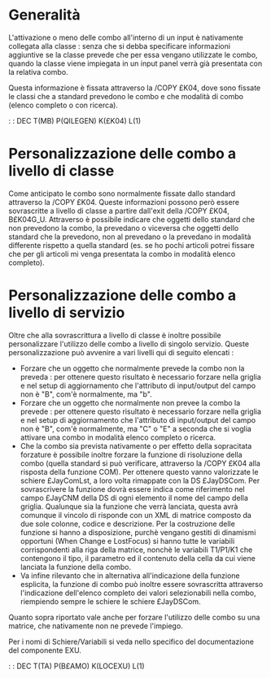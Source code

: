 # Generalità

L'attivazione o meno delle combo all'interno di un input è nativamente collegata alla classe :  senza che si debba specificare informazioni aggiuntive se la classe prevede che per essa vengano utilizzate le combo, quando la classe viene impiegata in un input panel verrà già presentata con la relativa combo.

Questa informazione è fissata attraverso la /COPY £K04, dove sono fissate le classi che a standard prevedono le combo e che modalità di combo (elenco completo o con ricerca).

 :  : DEC T(MB) P(QILEGEN) K(£K04) L(1)

# Personalizzazione delle combo a livello di classe

Come anticipato le combo sono normalmente fissate dallo standard attraverso la /COPY £K04. Queste informazioni possono però essere sovrascritte a livello di classe a partire dall'exit della /COPY £K04, B£K04G_U. Attraverso è possibile indicare che oggetti dello standard che non prevedono la combo, la prevedano o viceversa che oggetti dello standard che la prevedono, non al prevedano o la prevedano in modalità differente rispetto a quella standard (es. se ho pochi articoli potrei fissare che per gli articoli mi venga presentata la combo in modalità elenco completo).

# Personalizzazione delle combo a livello di servizio

Oltre che alla sovrascrittura a livello di classe è inoltre possibile personalizzare l'utilizzo delle combo a livello di singolo servizio. Queste personalizzazione può avvenire a vari livelli qui di seguito elencati : 
-  Forzare che un oggetto che normalmente prevede la combo non la preveda :  per ottenere questo risultato è necessario forzare nella griglia e nel setup di aggiornamento che l'attributo di input/output del campo non è "B", com'è normalmente, ma "b".
-  Forzare che un oggetto che normalmente non prevee la combo la prevede :  per ottenere questo risultato è necessario forzare nella griglia e nel setup di aggiornamento che l'attributo di input/output del campo non è "B", com'è normalmente, ma "C" o "E" a seconda che si voglia attivare una combo in modalità elenco completo o ricerca.
-  Che la combo sia prevista nativamente o per effetto della sopracitata forzature è possibile inoltre forzare la funzione di risoluzione della combo (quella standard si può verificare, attraverso la /COPY £K04 alla risposta della funzione COM). Per ottenere questo vanno valorizzate le schiere £JayComLst, a loro volta rimappate con la DS £JayDSCom. Per sovrascrivere la funzione dovrà essere indica come riferimento nel campo £JayCNM della DS di ogni elemento il nome del campo della griglia. Qualunque sia la funzione che verrà lanciata, questa avrà comunque il vincolo di risponde con un XML di matrice composto da due sole colonne, codice e descrizione. Per la costruzione delle funzione si hanno a disposizione, purchè vengano gestiti di dinamismi  opportuni (When Change e LostFocus) si hanno tutte le variabili corrispondenti alla riga della matrice, nonchè le variabili T1/P1/K1 che contengono il tipo, il parametro ed il contenuto della cella da cui viene lanciata la funzione della combo.
-  Va infine rilevanto che in alternativa all'indicazione della funzione esplicita, la funzione di combo può inoltre essere sovrascritta attraverso l'indicazione dell'elenco completo dei valori selezionabili nella combo, riempiendo sempre le schiere le schiere £JayDSCom.

Quanto sopra riportato vale anche per forzare l'utilizzo delle combo su una matrice, che nativamente non ne prevede l'impiego.

Per i nomi di Schiere/Variabili si veda nello specifico del documentazione del componente EXU.

 :  : DEC T(TA) P(B£AMO) K(LOCEXU) L(1)


